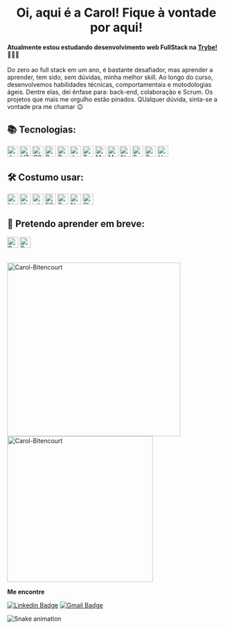 <div align='center'> <h1> Oi, aqui é a Carol! Fique à vontade por aqui!</h1></div>

#### Atualmente estou estudando desenvolvimento web FullStack na [Trybe!](https://www.betrybe.com/) 👩🏽‍💻


Do zero ao full stack em um ano, é bastante desafiador, mas aprender a aprender, tem sido, sem dúvidas, minha melhor skill.
Ao longo do curso, desenvolvemos habilidades técnicas, comportamentais e motodologias ágeis. Dentre elas, dei ênfase para:
back-end, colaboração e Scrum.
Os projetos que mais me orgulho estão pinados.
QUalquer dúvida, sinta-se a vontade pra me chamar 😉
<br />


 ## 📚 Tecnologias:

<img src="https://img.shields.io/badge/JavaScript-282C34?logo=javascript&logoColor=F7DF1E" alt="JavaScript logo" title="JavaScript" height="25" /> <img src="https://img.shields.io/badge/HTML5-282C34?logo=html5&logoColor=E34F26" alt="HTML5 logo" title="HTML5" height="25" /> <img src="https://img.shields.io/badge/CSS3-282C34?logo=css3&logoColor=1572B6" alt="CSS3 logo" title="CSS3" height="25" /> <img src="https://img.shields.io/badge/React-282C34?logo=react&logoColor=61DAFB" alt="React logo" title="React.js / React Native" height="25" /> <img src="https://img.shields.io/badge/Redux-282C34?logo=redux&logoColor=764ABC" alt="Redux logo" title="Redux" height="25" /> <img src="https://img.shields.io/badge/Jest-282C34?logo=jest&logoColor=cc0000" alt="Jest logo" title="Jest" height="25" /> <img src="https://img.shields.io/badge/TestingLibrary-282C34?logo=testing-library&logoColor=%23E33332" alt="Testing Library logo" title="TestingLibrary" height="25" /> <img src="https://img.shields.io/badge/MySQL-282C34?logo=MySQL&logoColor=f29111" alt="MySQL logo" title="MySQL" height="25" /> <img src="https://img.shields.io/badge/MongoDB-282C34?logo=MongoDB&logoColor=589636" alt="MongoDB logo" title="MongoDB" height="25" /> <img src="https://img.shields.io/badge/Node.js-282C34?logo=Node.js&logoColor=#339933" alt="Node logo" title="Node" height="25" /> <img src="https://img.shields.io/badge/Express-282C34?logo=Express&logoColor=#339933" alt="Express logo" title="Express" height="25" /> <img src="https://img.shields.io/badge/Python-282C34?logo=Python&logoColor=ffdd54" alt="Python logo" title="Python" height="25" /> <img src="https://img.shields.io/badge/Heroku-282C34?logo=Heroku&logoColor=764ABC" alt="Heroku logo" title="Heroku" height="25" />

  
## 🛠️ Costumo usar:
<img src="https://img.shields.io/badge/Linux-282C34?logo=Linux&logoColor=FFFFFF" alt="Linux logo" title="Linux" height="25" /> <img src="https://img.shields.io/badge/VS%20Code-282C34?logo=visual-studio-code&logoColor=007ACC" alt="Visual Studio Code logo" title="Visual Studio Code" height="25" /> <img src="https://img.shields.io/badge/git-282C34?logo=git&logoColor=F05032" alt="git logo" title="git" height="25" />  <img src="https://img.shields.io/badge/ESLint-282C34?logo=eslint&logoColor=191970" alt191970="ESLint logo" title="ESLint" height="25" /> <img src="https://img.shields.io/badge/Bootstrap-282C34?logo=bootstrap&logoColor=836FFF" alt="Bootstrap logo" title="ESLint" height="25" /> <img src="https://img.shields.io/badge/Notion-282C34?logo=notion&logoColor=FFFFF" alt="Notion logo" title="Notion" height="25" /> <img src="https://img.shields.io/badge/Slack-282C34?logo=Slack&logoColor=2EB67D" alt="Slack logo" title="Slack" height="25" />






## 📖 Pretendo aprender em breve:
<img src="https://img.shields.io/badge/Pandas-282C34?logo=Pandas&logoColor=white" alt="Pandas logo" title="Pandas" height="25" />  <img src="https://img.shields.io/badge/R-282C34?logo=R&logoColor=white" alt="R logo" title="R" height="25" />


<br />
<a href="https://github.com/Carol-Bitencourt">
  <img align="center" width="400px" src="https://github-readme-stats.vercel.app/api?username=Carol-Bitencourt&show_icons=true&theme=dracula" alt="Carol-Bitencourt" />
</a>
<a href="https://github.com/Carol-Bitencourt">
  <img align="center" width="336px" src="https://github-readme-stats.vercel.app/api/top-langs/?username=Carol-Bitencourt&layout=compact&theme=dracula" alt="Carol-Bitencourt" />
</a>
<br />

**Me encontre**

[![Linkedin Badge](https://img.shields.io/badge/-LinkedIn-0077B5?style=flat-square&logo=Linkedin&logoColor=white&link=https://www.linkedin.com/in/carolbitencourtt/)](https://www.linkedin.com/in/carolbitencourtt/)
[![Gmail Badge](https://img.shields.io/badge/-Gmail-D14836?style=flat-square&logo=Gmail&logoColor=white&link=mailto:carolmedeirosbitencourt@gmail.com)](mailto:carolmedeirosbitencourt@gmail.com)

![Snake animation](https://github.com/Carol-Bitencourt/Carol-Bitencourt/blob/output/github-contribution-grid-snake.svg)
